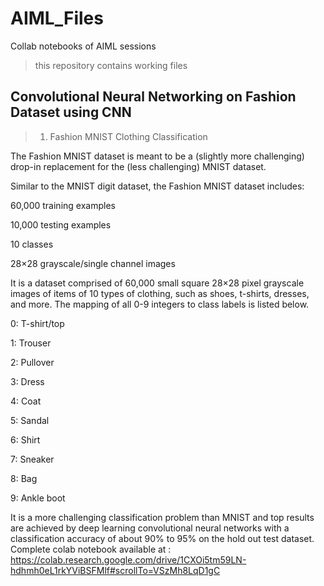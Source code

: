 # AIML_Files
Collab notebooks of AIML sessions
>this repository contains working files 



## Convolutional Neural Networking on Fashion Dataset using CNN
>1. Fashion MNIST Clothing Classification

The Fashion MNIST dataset is meant to be a (slightly more challenging) drop-in replacement for the (less challenging) MNIST dataset.

Similar to the MNIST digit dataset, the Fashion MNIST dataset includes:

60,000 training examples

10,000 testing examples

10 classes

28×28 grayscale/single channel images

It is a dataset comprised of 60,000 small square 28×28 pixel grayscale images of items of 10 types of clothing, such as shoes, t-shirts, dresses, and more. The mapping of all 0-9 integers to class labels is listed below.

0: T-shirt/top

1: Trouser

2: Pullover

3: Dress

4: Coat

5: Sandal

6: Shirt

7: Sneaker

8: Bag

9: Ankle boot

It is a more challenging classification problem than MNIST and top results are achieved by deep learning convolutional neural networks with a classification accuracy of about 90% to 95% on the hold out test dataset.
Complete colab notebook available at : https://colab.research.google.com/drive/1CXOi5tm59LN-hdhmh0eL1rkYViBSFMlf#scrollTo=VSzMh8LqD1gC 
